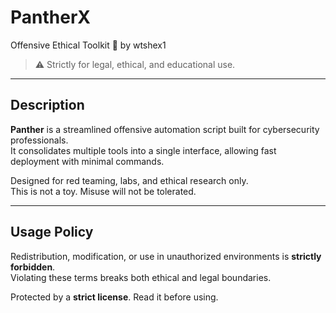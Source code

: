 # PantherX
Offensive Ethical Toolkit 🐾 by wtshex1


> ⚠️ Strictly for legal, ethical, and educational use.

---

## Description

**Panther** is a streamlined offensive automation script built for cybersecurity professionals.  
It consolidates multiple tools into a single interface, allowing fast deployment with minimal commands.

Designed for red teaming, labs, and ethical research only.  
This is not a toy. Misuse will not be tolerated.

---

## Usage Policy

Redistribution, modification, or use in unauthorized environments is **strictly forbidden**.  
Violating these terms breaks both ethical and legal boundaries.

Protected by a **strict license**. Read it before using.
